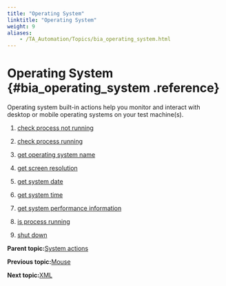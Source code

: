 ```yaml
--- 
title: "Operating System"
linktitle: "Operating System"
weight: 9
aliases: 
    - /TA_Automation/Topics/bia_operating_system.html
---
```

# Operating System {#bia_operating_system .reference}

Operating system built-in actions help you monitor and interact with desktop or mobile operating systems on your test machine\(s\).

1.  [check process not running](../../TA_Automation/Topics/bia_check_process_not_running.html)  

2.  [check process running](../../TA_Automation/Topics/bia_check_process_running.html)  

3.  [get operating system name](../../TA_Automation/Topics/bia_get_operating_system_name.html)  

4.  [get screen resolution](../../TA_Automation/Topics/bia_get_screen_resolution.html)  

5.  [get system date](../../TA_Automation/Topics/bia_get_system_date.html)  

6.  [get system time](../../TA_Automation/Topics/bia_get_system_time.html)  

7.  [get system performance information](../../TA_Automation/Topics/bia_get_system_performance_information.html)  

8.  [is process running](../../TA_Automation/Topics/bia_is_process_running.html)  

9.  [shut down](../../TA_Automation/Topics/bia_shut_down.html)  


**Parent topic:**[System actions](../../TA_Automation/Topics/bia_System.html)

**Previous topic:**[Mouse](../../TA_Automation/Topics/bia_mouse_events.html)

**Next topic:**[XML](../../TA_Automation/Topics/bia_XML.html)

